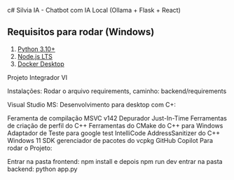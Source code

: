 c# Silvia IA - Chatbot com IA Local (Ollama + Flask + React)

## Requisitos para rodar (Windows)

1. [Python 3.10+](https://www.python.org/downloads/)
2. [Node.js LTS](https://nodejs.org/)
3. [Docker Desktop](https://www.docker.com/products/docker-desktop)

Projeto Integrador VI

Instalações: Rodar o arquivo requirements, caminho: backend/requirements

Visual Studio MS: Desenvolvimento para desktop com C+:

Feramenta de compilação MSVC v142
Depurador Just-In-Time
Ferramentas de criação de perfil do C++
Ferramentas do CMake do C++ para Windows
Adaptador de Teste para google test
IntelliCode
AddressSanitizer do C++
Windows 11 SDK
gerenciador de pacotes do vcpkg
GitHub Copilot
Para rodar o Projeto:

Entrar na pasta frontend:
npm install e depois npm run dev
entrar na pasta backend:
python app.py
